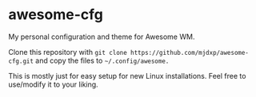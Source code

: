 # awesome-cfg

My personal configuration and theme for Awesome WM.

Clone this repository with `git clone https://github.com/mjdxp/awesome-cfg.git` and copy the files to `~/.config/awesome.`

This is mostly just for easy setup for new Linux installations. Feel free to use/modify it to your liking.
